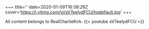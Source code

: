 +++
title=''
date=2020-01-09T16:38:26Z
cover='https://i.ytimg.com/vi/sV7eelydFCU/hqdefault.jpg'
+++

All content belongs to RealCharlieKirk.
{{< youtube sV7eelydFCU >}}
